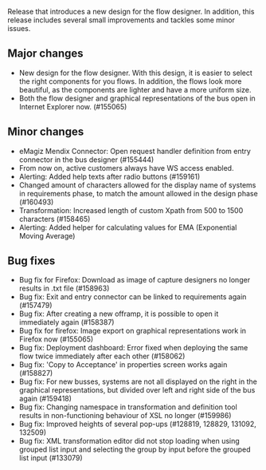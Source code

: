 Release that introduces a new design for the flow designer. In addition, this release includes several small improvements and tackles some minor issues.
## Major changes
- New design for the flow designer. With this design, it is easier to select the right components for you flows. In addition, the flows look more beautiful, as the components are lighter and have a more uniform size.
- Both the flow designer and graphical representations of the bus open in Internet Explorer now. (#155065)
## Minor changes
- eMagiz Mendix Connector: Open request handler definition from entry connector in the bus designer (#155444)
- From now on, active customers always have WS access enabled.
- Alerting: Added help texts after radio buttons (#159161)
- Changed amount of characters allowed for the display name of systems in requirements phase, to match the amount allowed in the design phase (#160493)
- Transformation: Increased length of custom Xpath from 500 to 1500 characters (#158465)
- Alerting: Added helper for calculating values for EMA (Exponential Moving Average)
## Bug fixes
- Bug fix for Firefox: Download as image of capture designers no longer results in .txt file (#158963)
- Bug fix: Exit and entry connector can be linked to requirements again (#157479)
- Bug fix: After creating a new offramp, it is possible to open it immediately again (#158387)
- Bug fix for firefox: Image export on graphical representations work in Firefox now (#155065)
- Bug fix: Deployment dashboard: Error fixed when deploying the same flow twice immediately after each other (#158062)
- Bug fix: 'Copy to Acceptance' in properties screen works again (#158827)
- Bug fix: For new busses, systems are not all displayed on the right in the graphical representations, but divided over left and right side of the bus again (#159418)
- Bug fix: Changing namespace in transformation and definition tool results in non-functioning behaviour of XSL no longer (#159986)
- Bug fix: Improved heights of several pop-ups (#128819, 128829, 131092, 132509)
- Bug fix: XML transformation editor did not stop loading when using grouped list input and selecting the group by input before the grouped list input (#133079)
